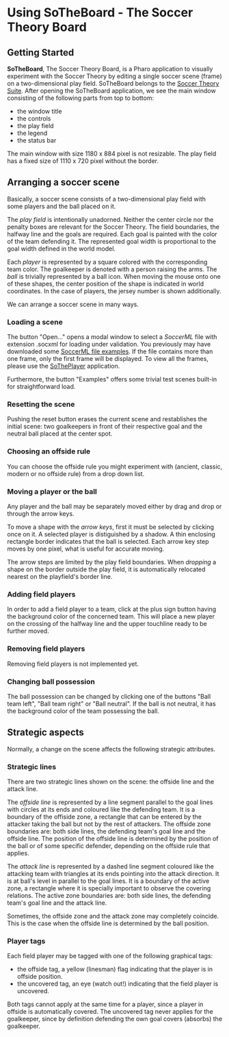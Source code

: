 # Using SoTheBoard - The Soccer Theory Board
## Getting Started
**SoTheBoard**, The Soccer Theory Board, is a Pharo application to visually experiment with the Soccer Theory by editing a single soccer scene (frame) on a two-dimensional play field.
SoTheBoard belongs to the [Soccer Theory Suite](https://github.com/Driolar/SoccerTheory-Pharo#).
After opening the SoTheBoard application, we see the main window consisting of the following parts from top to bottom:
* the window title
* the controls
* the play field
* the legend
* the status bar

The main window with size 1180 x 884 pixel is not resizable.
The play field has a fixed size of 1110 x 720 pixel without the border.
## Arranging a soccer scene
Basically, a soccer scene consists of a two-dimensional play field with some players and the ball placed on it.

The *play field* is intentionally unadorned.
Neither the center circle nor the penalty boxes are relevant for the Soccer Theory.
The field boundaries, the halfway line and the goals are required.
Each goal is painted with the color of the team defending it.
The represented goal width is proportional to the goal width defined in the world model.

Each *player* is represented by a square colored with the corresponding team color.
The goalkeeper is denoted with a person raising the arms.
The *ball* is trivially represented by a ball icon.
When moving the mouse onto one of these shapes, the center position of the shape is indicated in world coordinates.
In the case of players, the jersey number is shown additionally.

We can arrange a soccer scene in many ways.
  ### Loading a scene
  The button "Open..." opens a modal window to select a *SoccerML* file with extension .socxml for loading under validation.
  You previously may have downloaded some [SoccerML file examples](https://github.com/Driolar/SoccerTheory-Pharo/tree/master/socxml). 
  If the file contains more than one frame, only the first frame will be displayed.
  To view all the frames, please use the [SoThePlayer](https://github.com/Driolar/SoccerTheory-Pharo/blob/414a0d659215ae9f42aa6e7b92f2e8bebea182bd/doc/Using%20SoThePlayer%20-%20The%20Soccer%20Theory%20Player.md) application.
  
  Furthermore, the button "Examples" offers some trivial test scenes built-in for straightforward load.
  ### Resetting the scene
  Pushing the reset button erases the current scene and restablishes the initial scene: two goalkeepers in front of their respective goal and the neutral ball placed at the center spot.
  ### Choosing an offside rule
  You can choose the offside rule you might experiment with (ancient, classic, modern or no offside rule) from a drop down list.
  ### Moving a player or the ball
  Any player and the ball may be separately moved either by drag and drop or through the arrow keys.

  To move a shape with the *arrow keys*, first it must be selected by clicking once on it. 
  A selected player is distiguished by a shadow.
  A thin enclosing rectangle border indicates that the ball is selected.
  Each arrow key step moves by one pixel, what is useful for accurate moving. 

  The arrow steps are limited by the play field boundaries.
  When *dropping* a shape on the border outside the play field, it is automatically relocated nearest on the playfield's border line. 
  ### Adding field players
  In order to add a field player to a team, click at the plus sign button having the background color of the concerned team. 
  This will place a new player on the crossing of the halfway line and the upper touchline ready to be further moved.
  ### Removing field players
  Removing field players is not implemented yet.
  ### Changing ball possession
  The ball possession can be changed by clicking one of the buttons "Ball team left", "Ball team right" or "Ball neutral".
  If the ball is not neutral, it has the background color of the team possessing the ball.
## Strategic aspects
Normally, a change on the scene affects the following strategic attributes.
  ### Strategic lines
  There are two strategic lines shown on the scene: the offside line and the attack line.

  The *offside line* is represented by a line segment parallel to the goal lines with circles at its ends and coloured like the defending team. 
  It is a boundary of the offiside zone, a rectangle that can be entered by the attacker taking the ball but not by the rest of attackers. 
  The offside zone boundaries are: both side lines, the defending team's goal line and the offside line.
  The position of the offside line is determined by the position of the ball or of some specific defender, depending on the offside rule that applies.

  The *attack line* is represented by a dashed line segment coloured like the attacking team with triangles at its ends pointing into the attack direction. 
  It is at ball's level in parallel to the goal lines. 
  It is a boundary of the active zone, a rectangle where it is specially important to observe the covering relations.
  The active zone boundaries are: both side lines, the defending team's goal line and the attack line.

  Sometimes, the offside zone and the attack zone may completely coincide. 
  This is the case when the offside line is determined by the ball position.
  ### Player tags
  Each field player may be tagged with one of the following graphical tags:
  * the offside tag, a yellow (linesman) flag indicating that the player is in offside position.
  * the uncovered tag, an eye (watch out!) indicating that the field player is uncovered.

Both tags cannot apply at the same time for a player, since a player in offside is automatically covered. 
The uncovered tag never applies for the goalkeeper, since by definition defending the own goal covers (absorbs) the goalkeeper.
